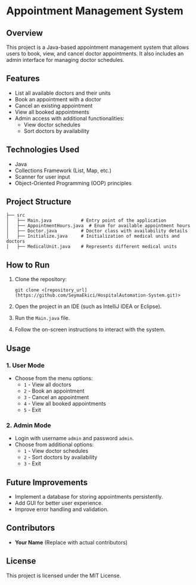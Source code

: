 Appointment Management System
=============================

Overview
--------

This project is a Java-based appointment management system that allows users to book, view, and cancel doctor appointments. It also includes an admin interface for managing doctor schedules.

Features
--------

-   List all available doctors and their units
-   Book an appointment with a doctor
-   Cancel an existing appointment
-   View all booked appointments
-   Admin access with additional functionalities:
    -   View doctor schedules
    -   Sort doctors by availability

Technologies Used
-----------------

-   Java
-   Collections Framework (List, Map, etc.)
-   Scanner for user input
-   Object-Oriented Programming (OOP) principles

Project Structure
-----------------

```
├── src
│   ├── Main.java           # Entry point of the application
│   ├── AppointmentHours.java  # Enum for available appointment hours
│   ├── Doctor.java         # Doctor class with availability details
│   ├── Initialize.java     # Initialization of medical units and doctors
│   ├── MedicalUnit.java    # Represents different medical units

```

How to Run
----------

1.  Clone the repository:

    ```
    git clone <[repository_url](https://github.com/SeymaEkici/HospitalAutomation-System.git)>

    ```

2.  Open the project in an IDE (such as IntelliJ IDEA or Eclipse).
3.  Run the `Main.java` file.
4.  Follow the on-screen instructions to interact with the system.

Usage
-----

### 1\. User Mode

-   Choose from the menu options:
    -   `1` - View all doctors
    -   `2` - Book an appointment
    -   `3` - Cancel an appointment
    -   `4` - View all booked appointments
    -   `5` - Exit

### 2\. Admin Mode

-   Login with username `admin` and password `admin`.
-   Choose from additional options:
    -   `1` - View doctor schedules
    -   `2` - Sort doctors by availability
    -   `3` - Exit

Future Improvements
-------------------

-   Implement a database for storing appointments persistently.
-   Add GUI for better user experience.
-   Improve error handling and validation.

Contributors
------------

-   **Your Name** (Replace with actual contributors)

License
-------

This project is licensed under the MIT License.
